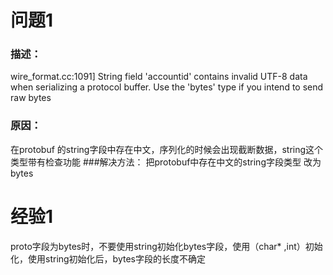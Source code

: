# 问题1
### 描述：
wire_format.cc:1091\] String field 'accountid' contains invalid UTF-8 data when serializing a protocol buffer. Use the 'bytes' type if you intend to send raw bytes
### 原因：
在protobuf 的string字段中存在中文，序列化的时候会出现截断数据，string这个类型带有检查功能
###解决方法：
把protobuf中存在中文的string字段类型 改为bytes

# 经验1 
proto字段为bytes时，不要使用string初始化bytes字段，使用（char* ,int）初始化，使用string初始化后，bytes字段的长度不确定


